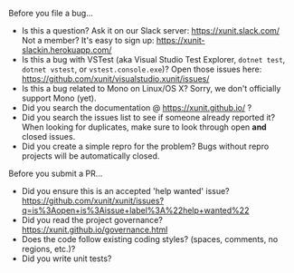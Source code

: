 Before you file a bug...

* Is this a question? Ask it on our Slack server: https://xunit.slack.com/
  Not a member? It's easy to sign up: https://xunit-slackin.herokuapp.com/
* Is this a bug with VSTest (aka Visual Studio Test Explorer, `dotnet test`,
  `dotnet vstest`, or `vstest.console.exe`)? Open those issues here:
  https://github.com/xunit/visualstudio.xunit/issues/
* Is this a bug related to Mono on Linux/OS X? Sorry, we don't officially support Mono (yet).
* Did you search the documentation @ https://xunit.github.io/ ?
* Did you search the issues list to see if someone already reported it?
  When looking for duplicates, make sure to look through open **and** closed issues.
* Did you create a simple repro for the problem?
  Bugs without repro projects will be automatically closed.

Before you submit a PR...

* Did you ensure this is an accepted 'help wanted' issue?
  https://github.com/xunit/xunit/issues?q=is%3Aopen+is%3Aissue+label%3A%22help+wanted%22
* Did you read the project governance?
  https://xunit.github.io/governance.html
* Does the code follow existing coding styles? (spaces, comments, no regions, etc.)?
* Did you write unit tests?

